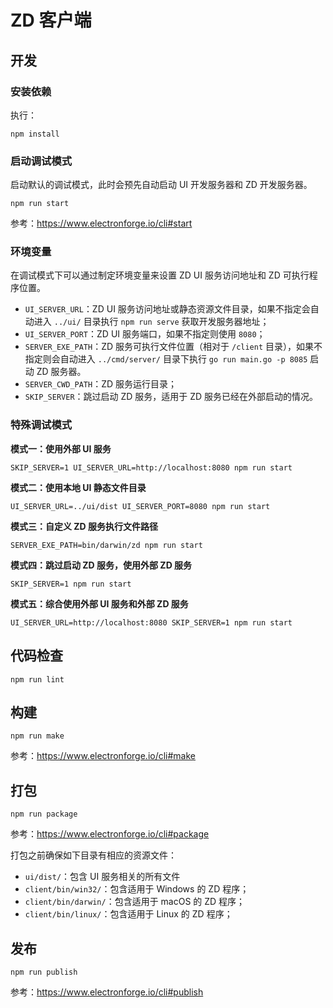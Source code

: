 # ZD 客户端

## 开发

### 安装依赖

执行：

```
npm install
```

### 启动调试模式

启动默认的调试模式，此时会预先自动启动 UI 开发服务器和 ZD 开发服务器。

```
npm run start
```

参考：https://www.electronforge.io/cli#start

### 环境变量

在调试模式下可以通过制定环境变量来设置 ZD UI 服务访问地址和 ZD 可执行程序位置。

* `UI_SERVER_URL`：ZD UI 服务访问地址或静态资源文件目录，如果不指定会自动进入 `../ui/` 目录执行 `npm run serve` 获取开发服务器地址；
* `UI_SERVER_PORT`：ZD UI 服务端口，如果不指定则使用 `8080`；
* `SERVER_EXE_PATH`：ZD 服务可执行文件位置（相对于 `/client` 目录），如果不指定则会自动进入 `../cmd/server/` 目录下执行 `go run main.go -p 8085` 启动 ZD 服务器。
* `SERVER_CWD_PATH`：ZD 服务运行目录；
* `SKIP_SERVER`：跳过启动 ZD 服务，适用于 ZD 服务已经在外部启动的情况。

### 特殊调试模式

**模式一：使用外部 UI 服务**

```
SKIP_SERVER=1 UI_SERVER_URL=http://localhost:8080 npm run start
```

**模式二：使用本地 UI 静态文件目录**

```
UI_SERVER_URL=../ui/dist UI_SERVER_PORT=8080 npm run start
```

**模式三：自定义 ZD 服务执行文件路径**

```
SERVER_EXE_PATH=bin/darwin/zd npm run start
```

**模式四：跳过启动 ZD 服务，使用外部 ZD 服务**

```
SKIP_SERVER=1 npm run start
```

**模式五：综合使用外部 UI 服务和外部 ZD 服务**

```
UI_SERVER_URL=http://localhost:8080 SKIP_SERVER=1 npm run start
```

## 代码检查

```
npm run lint
```

## 构建

```
npm run make
```

参考：https://www.electronforge.io/cli#make

## 打包

```
npm run package
```

参考：https://www.electronforge.io/cli#package

打包之前确保如下目录有相应的资源文件：

* `ui/dist/`：包含 UI 服务相关的所有文件
* `client/bin/win32/`：包含适用于 Windows 的 ZD 程序；
* `client/bin/darwin/`：包含适用于 macOS 的 ZD 程序；
* `client/bin/linux/`：包含适用于 Linux 的 ZD 程序；

## 发布

```
npm run publish
```

参考：https://www.electronforge.io/cli#publish

